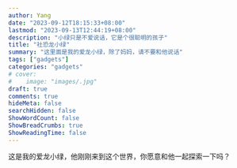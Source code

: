 ```yaml
---
author: Yang
date: "2023-09-12T18:15:33+08:00"
lastmod: "2023-09-13T12:44:19+08:00"
description: "小绿只是不爱说话，它是个很聪明的孩子"
title: "社恐龙小绿"
summary: "这里面是我的爱龙小绿，除了妈妈，请不要和他说话"
tags: ["gadgets"]
categories: "gadgets"
# cover: 
#    image: "images/.jpg"
draft: true
comments: true
hideMeta: false
searchHidden: false
ShowWordCount: false
ShowBreadCrumbs: true
ShowReadingTime: false
---
```


这是我的爱龙小绿，他刚刚来到这个世界，你愿意和他一起探索一下吗？

<div id="dinosaurdiv">
</div>

<link rel="stylesheet" href="/css/mycutedinosaur.css">
<script src="https://cdnjs.cloudflare.com/ajax/libs/three.js/110/three.min.js"></script>
<script src="/js/mycutedinosaur.js"></script>
